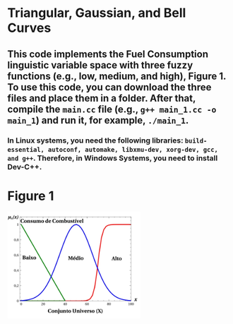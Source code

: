 # Triangular, Gaussian, and Bell Curves
## This code implements the Fuel Consumption linguistic variable space with three fuzzy functions (e.g., low, medium, and high), Figure 1. To use this code, you can download the three files and place them in a folder. After that, compile the `main.cc` file (e.g., `g++ main_1.cc -o main_1`) and run it, for example, `./main_1`.
### In Linux systems, you need the following libraries: `build-essential, autoconf, automake, libxmu-dev, xorg-dev, gcc, and g++`. Therefore, in Windows Systems, you need to install Dev-C++.

# Figure 1
<img src="https://github.com/dioxfile/Book_Fuzzy/blob/main/Chapter-2/Seno-tri-func.jpg" width=60% height=60%>

